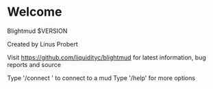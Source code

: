 # Welcome

Blightmud $VERSION

Created by Linus Probert

Visit https://github.com/liquidityc/blightmud for latest information, bug reports and source

Type '/connect <host> <port>' to connect to a mud
Type '/help' for more options

